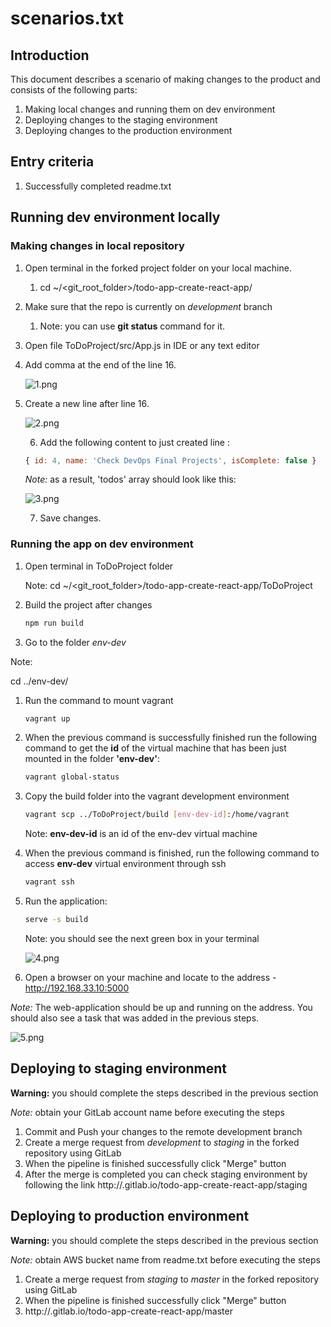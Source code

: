 # scenarios.txt

## Introduction

This document describes a scenario of making changes to the product and consists of the following parts:

1. Making local changes and running them on dev environment
2. Deploying changes to the staging environment
3. Deploying changes to the production environment

## Entry criteria

1. Successfully completed readme.txt 

## Running dev environment locally

### Making changes in local repository

1. Open terminal in the forked project folder on your local machine.
    1. cd ~/<git_root_folder>/todo-app-create-react-app/
2. Make sure that the repo is currently on *development* branch
    1. Note: you can use **git status** command for it.
3. Open file ToDoProject/src/App.js in IDE or any text editor
4. Add comma at the end of the line 16.

    ![1.png](https://www.notion.so/image/https%3A%2F%2Fs3-us-west-2.amazonaws.com%2Fsecure.notion-static.com%2F83cc6184-f052-4a7e-b4d9-a4fc51c47e72%2FUntitled.png)

5. Create a new line after line 16.

    ![2.png](https://www.notion.so/image/https%3A%2F%2Fs3-us-west-2.amazonaws.com%2Fsecure.notion-static.com%2F2de1dbd3-fecd-4cf9-b82a-2d232a69b6f0%2FUntitled.png)

     6. Add the following content to just created line :

    ```jsx
    { id: 4, name: 'Check DevOps Final Projects', isComplete: false }
    ```

    *Note:*  as a result, 'todos' array should look like this: 

    ![3.png](https://www.notion.so/image/https%3A%2F%2Fs3-us-west-2.amazonaws.com%2Fsecure.notion-static.com%2F596e3c0e-b9f9-4fff-89af-c609f987d9e1%2FUntitled.png)

    7. Save changes.

### Running the app on dev environment

1. Open terminal in ToDoProject folder 

    Note: cd ~/<git_root_folder>/todo-app-create-react-app/ToDoProject

2. Build the project after changes

    ```bash
    npm run build
    ```

3. Go to the folder *env-dev* 

Note: 

cd ../env-dev/

1. Run the command to mount vagrant

    ```bash
    vagrant up
    ```

2. When the previous command is successfully finished run the following command to get the **id** of the virtual machine that has been just mounted in the folder **'env-dev'**:

    ```bash
    vagrant global-status
    ```

3. Copy the build folder into the vagrant development environment

    ```bash
    vagrant scp ../ToDoProject/build [env-dev-id]:/home/vagrant
    ```

    Note: **env-dev-id** is an id of the env-dev virtual machine

4. When the previous command is finished, run the following command to access **env-dev** virtual environment through ssh

    ```bash
    vagrant ssh
    ```

5. Run the application:

    ```bash
    serve -s build
    ```

    Note: you should see the next green box in your terminal

    ![4.png](https://www.notion.so/image/https%3A%2F%2Fs3-us-west-2.amazonaws.com%2Fsecure.notion-static.com%2Fa3b0f387-f49a-4294-a699-40bffa4d92f9%2FUntitled.png?table=block&id=52addf01-d7a0-475d-8e10-f7dcbe3ed1cb&width=1470&cache=v2)

6. Open a browser on your machine and locate to the address - http://192.168.33.10:5000

*Note:* The web-application should be up and running on the address. You should also see a task that was added in the previous steps.

![5.png](https://www.notion.so/image/https%3A%2F%2Fs3-us-west-2.amazonaws.com%2Fsecure.notion-static.com%2F76c3ef81-a80e-4432-a5e6-6ea3d280c7ec%2FUntitled.png?table=block&id=24fb3d2e-9619-4855-8461-73f0c6dee4ef&width=860&cache=v2)

## Deploying to staging environment

**Warning:** you should complete the steps described in the previous section

*Note:* obtain your GitLab account name before executing the steps

1. Commit and Push your changes to the remote development branch
2. Create a merge request from *development* to *staging* in the forked repository using GitLab
3. When the pipeline is finished successfully click "Merge" button
4. After the merge is completed you can check staging environment by following the link http://***<your-gitlab-account-name>***.gitlab.io/todo-app-create-react-app/staging

## Deploying to production environment

**Warning:** you should complete the steps described in the previous section

*Note:* obtain AWS bucket name from readme.txt before executing the steps

1. Create a merge request from *staging* to *master* in the forked repository using GitLab 
2. When the pipeline is finished successfully click "Merge" button
3. http://***<your-gitlab-account-name>***.gitlab.io/todo-app-create-react-app/master